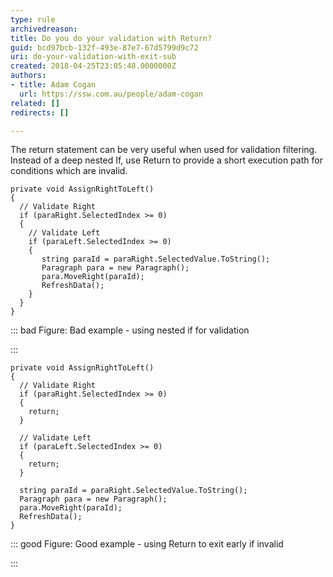 ```yaml
---
type: rule
archivedreason: 
title: Do you do your validation with Return?
guid: bcd97bcb-132f-493e-87e7-67d5799d9c72
uri: do-your-validation-with-exit-sub
created: 2018-04-25T23:05:48.0000000Z
authors:
- title: Adam Cogan
  url: https://ssw.com.au/people/adam-cogan
related: []
redirects: []

---
```


The return statement can be very useful when used for validation filtering.
Instead of a deep nested If, use Return to provide a short execution path for conditions which are invalid.

<!--endintro-->



```
private void AssignRightToLeft()
{
  // Validate Right 
  if (paraRight.SelectedIndex >= 0)
  { 
    // Validate Left 
    if (paraLeft.SelectedIndex >= 0)
    {
       string paraId = paraRight.SelectedValue.ToString();
       Paragraph para = new Paragraph();
       para.MoveRight(paraId);
       RefreshData();
    }
  }
}
```




::: bad
Figure: Bad example - using nested if for validation

:::





```
private void AssignRightToLeft()
{
  // Validate Right 
  if (paraRight.SelectedIndex >= 0)
  {
    return; 
  }
  
  // Validate Left 
  if (paraLeft.SelectedIndex >= 0)
  {
    return;
  }

  string paraId = paraRight.SelectedValue.ToString();
  Paragraph para = new Paragraph();
  para.MoveRight(paraId);
  RefreshData();
}
```




::: good
Figure: Good example - using Return to exit early if invalid 

:::
